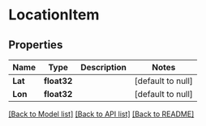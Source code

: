 # LocationItem

## Properties
Name | Type | Description | Notes
------------ | ------------- | ------------- | -------------
**Lat** | **float32** |  | [default to null]
**Lon** | **float32** |  | [default to null]

[[Back to Model list]](../README.md#documentation-for-models) [[Back to API list]](../README.md#documentation-for-api-endpoints) [[Back to README]](../README.md)


